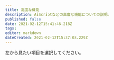 ```yaml
---
title: 高度な機能
description: AiScriptなどの高度な機能についての説明。
published: false
date: 2021-02-12T15:41:46.218Z
tags: 
editor: markdown
dateCreated: 2021-02-12T15:37:08.229Z
---
```


左から見たい項目を選択してください。
